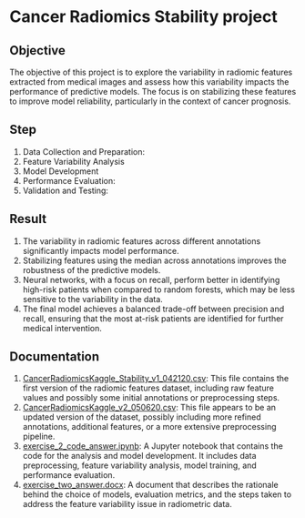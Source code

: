 # Cancer Radiomics Stability project

## Objective
The objective of this project is to explore the variability in radiomic features extracted from medical images and assess how this variability impacts the performance of predictive models. The focus is on stabilizing these features to improve model reliability, particularly in the context of cancer prognosis.

## Step
1. Data Collection and Preparation:
2. Feature Variability Analysis
3. Model Development
4. Performance Evaluation:
5. Validation and Testing:

## Result
1. The variability in radiomic features across different annotations significantly impacts model performance.
2. Stabilizing features using the median across annotations improves the robustness of the predictive models.
3. Neural networks, with a focus on recall, perform better in identifying high-risk patients when compared to random forests, which may be less sensitive to the variability in the data.
4. The final model achieves a balanced trade-off between precision and recall, ensuring that the most at-risk patients are identified for further medical intervention.
## Documentation
1. [CancerRadiomicsKaggle_Stability_v1_042120.csv](): This file contains the first version of the radiomic features dataset, including raw feature values and possibly some initial annotations or preprocessing steps.
2. [CancerRadiomicsKaggle_v2_050620.csv](): This file appears to be an updated version of the dataset, possibly including more refined annotations, additional features, or a more extensive preprocessing pipeline.
3. [exercise_2_code_answer.ipynb](): A Jupyter notebook that contains the code for the analysis and model development. It includes data preprocessing, feature variability analysis, model training, and performance evaluation.
4. [exercise_two_answer.docx](): A document that describes the rationale behind the choice of models, evaluation metrics, and the steps taken to address the feature variability issue in radiometric data.
